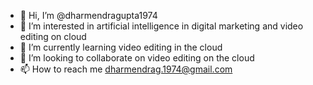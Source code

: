 - 👋 Hi, I’m @dharmendragupta1974
- 👀 I’m interested in artificial intelligence in digital marketing and video editing on cloud
- 🌱 I’m currently learning video editing in the cloud
- 💞️ I’m looking to collaborate on video editing on the cloud
- 📫 How to reach me dharmendrag.1974@gmail.com

<!---
dharmendragupta1974/dharmendragupta1974 is a ✨ special ✨ repository because its `README.md` (this file) appears on your GitHub profile.
You can click the Preview link to take a look at your changes.
--->

